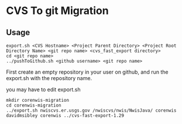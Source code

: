 # CVS To git Migration

## Usage

```console
export.sh <CVS Hostname> <Project Parent Directory> <Project Root Directory Name> <git repo name> <cvs_fast_export directory>
cd <git repo name>
../pushToGithub.sh <github username> <git repo name>
```

First create an empty repository in your user on github, and run the export.sh with the repository name.

you may have to edit export.sh

```console
mkdir corenwis-migration
cd corenwis-migration
../export.sh nwiscvs.er.usgs.gov /nwiscvs/nwis/NwisJava/ corenwis davidmsibley corenwis ../cvs-fast-export-1.29
```